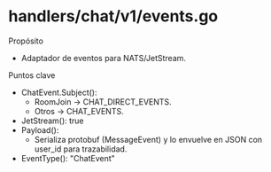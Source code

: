 # handlers/chat/v1/events.go

Propósito
- Adaptador de eventos para NATS/JetStream.

Puntos clave
- ChatEvent.Subject():
  - RoomJoin -> CHAT_DIRECT_EVENTS.<userId>
  - Otros -> CHAT_EVENTS.<roomId>
- JetStream(): true
- Payload():
  - Serializa protobuf (MessageEvent) y lo envuelve en JSON con user_id para trazabilidad.
- EventType(): "ChatEvent"